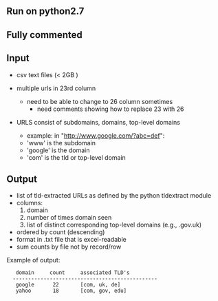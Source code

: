 ## Run on python2.7


## Fully commented 


## Input
   - csv text files (< 2GB ) 
   - multiple urls in 23rd column 
     - need to be able to change to 26 column sometimes
       - need comments showing how to replace 23 with 26
 
   - URLS consist of subdomains, domains, top-level domains
     - example: in "http://www.google.com/?abc=def":
     - 'www' is the subdomain
     - 'google' is the domain
     - 'com' is the tld or top-level domain
   

## Output
   - list of tld-extracted URLs as defined by the python tldextract module
   - columns:  
     1. domain
     2. number of times domain seen
     3. list of distinct corresponding top-level domains (e.g., .gov.uk)
   - ordered by count (descending)
   - format in .txt file that is excel-readable
   - sum counts by file not by record/row
     
Example of output:
     
       domain     count     associated TLD's
      -----------------------------------------------
       google      22       [com, uk, de]
       yahoo       18       [com, gov, edu]
   
